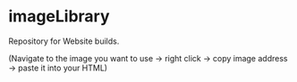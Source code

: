 # imageLibrary

Repository for Website builds. 

(Navigate to the image you want to use -> right click -> copy image address -> paste it into your HTML)
